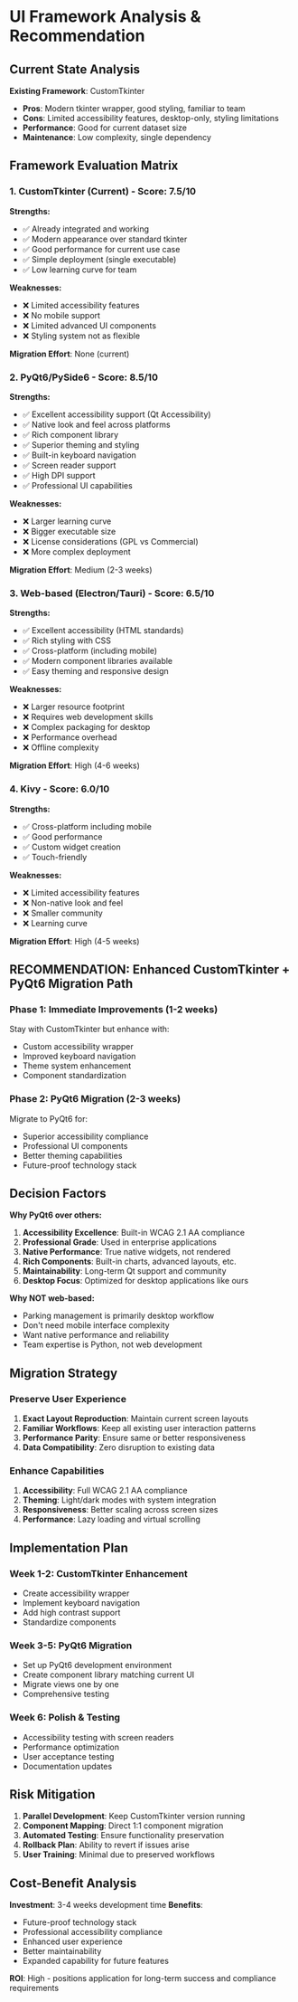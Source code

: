 # UI Framework Analysis & Recommendation

## Current State Analysis

**Existing Framework**: CustomTkinter
- **Pros**: Modern tkinter wrapper, good styling, familiar to team
- **Cons**: Limited accessibility features, desktop-only, styling limitations
- **Performance**: Good for current dataset size
- **Maintenance**: Low complexity, single dependency

## Framework Evaluation Matrix

### 1. CustomTkinter (Current) - Score: 7.5/10

**Strengths:**
- ✅ Already integrated and working
- ✅ Modern appearance over standard tkinter
- ✅ Good performance for current use case
- ✅ Simple deployment (single executable)
- ✅ Low learning curve for team

**Weaknesses:**
- ❌ Limited accessibility features
- ❌ No mobile support
- ❌ Limited advanced UI components
- ❌ Styling system not as flexible

**Migration Effort**: None (current)

### 2. PyQt6/PySide6 - Score: 8.5/10

**Strengths:**
- ✅ Excellent accessibility support (Qt Accessibility)
- ✅ Native look and feel across platforms
- ✅ Rich component library
- ✅ Superior theming and styling
- ✅ Built-in keyboard navigation
- ✅ Screen reader support
- ✅ High DPI support
- ✅ Professional UI capabilities

**Weaknesses:**
- ❌ Larger learning curve
- ❌ Bigger executable size
- ❌ License considerations (GPL vs Commercial)
- ❌ More complex deployment

**Migration Effort**: Medium (2-3 weeks)

### 3. Web-based (Electron/Tauri) - Score: 6.5/10

**Strengths:**
- ✅ Excellent accessibility (HTML standards)
- ✅ Rich styling with CSS
- ✅ Cross-platform (including mobile)
- ✅ Modern component libraries available
- ✅ Easy theming and responsive design

**Weaknesses:**
- ❌ Larger resource footprint
- ❌ Requires web development skills
- ❌ Complex packaging for desktop
- ❌ Performance overhead
- ❌ Offline complexity

**Migration Effort**: High (4-6 weeks)

### 4. Kivy - Score: 6.0/10

**Strengths:**
- ✅ Cross-platform including mobile
- ✅ Good performance
- ✅ Custom widget creation
- ✅ Touch-friendly

**Weaknesses:**
- ❌ Limited accessibility features
- ❌ Non-native look and feel
- ❌ Smaller community
- ❌ Learning curve

**Migration Effort**: High (4-5 weeks)

## **RECOMMENDATION: Enhanced CustomTkinter + PyQt6 Migration Path**

### Phase 1: Immediate Improvements (1-2 weeks)
Stay with CustomTkinter but enhance with:
- Custom accessibility wrapper
- Improved keyboard navigation
- Theme system enhancement
- Component standardization

### Phase 2: PyQt6 Migration (2-3 weeks)
Migrate to PyQt6 for:
- Superior accessibility compliance
- Professional UI components
- Better theming capabilities
- Future-proof technology stack

## Decision Factors

**Why PyQt6 over others:**

1. **Accessibility Excellence**: Built-in WCAG 2.1 AA compliance
2. **Professional Grade**: Used in enterprise applications
3. **Native Performance**: True native widgets, not rendered
4. **Rich Components**: Built-in charts, advanced layouts, etc.
5. **Maintainability**: Long-term Qt support and community
6. **Desktop Focus**: Optimized for desktop applications like ours

**Why NOT web-based:**
- Parking management is primarily desktop workflow
- Don't need mobile interface complexity
- Want native performance and reliability
- Team expertise is Python, not web development

## Migration Strategy

### Preserve User Experience
1. **Exact Layout Reproduction**: Maintain current screen layouts
2. **Familiar Workflows**: Keep all existing user interaction patterns
3. **Performance Parity**: Ensure same or better responsiveness
4. **Data Compatibility**: Zero disruption to existing data

### Enhance Capabilities
1. **Accessibility**: Full WCAG 2.1 AA compliance
2. **Theming**: Light/dark modes with system integration
3. **Responsiveness**: Better scaling across screen sizes
4. **Performance**: Lazy loading and virtual scrolling

## Implementation Plan

### Week 1-2: CustomTkinter Enhancement
- Create accessibility wrapper
- Implement keyboard navigation
- Add high contrast support
- Standardize components

### Week 3-5: PyQt6 Migration
- Set up PyQt6 development environment
- Create component library matching current UI
- Migrate views one by one
- Comprehensive testing

### Week 6: Polish & Testing
- Accessibility testing with screen readers
- Performance optimization
- User acceptance testing
- Documentation updates

## Risk Mitigation

1. **Parallel Development**: Keep CustomTkinter version running
2. **Component Mapping**: Direct 1:1 component migration
3. **Automated Testing**: Ensure functionality preservation
4. **Rollback Plan**: Ability to revert if issues arise
5. **User Training**: Minimal due to preserved workflows

## Cost-Benefit Analysis

**Investment**: 3-4 weeks development time
**Benefits**: 
- Future-proof technology stack
- Professional accessibility compliance
- Enhanced user experience
- Better maintainability
- Expanded capability for future features

**ROI**: High - positions application for long-term success and compliance requirements